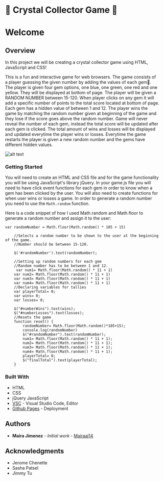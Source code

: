 # 💎 Crystal Collector Game 💎
# Welcome

## Overview
In this project we will be creating a crystal collector game using HTML, JavaScript and CSS!

This is a fun and interactive game for web browsers.
The game consists of a player guessing the given number by adding the values of each gem💎.
The player is given four gem options, one blue, one green, one red and one yellow. They will be displayed at bottom of page.
The player will be given a RANDOM NUMBER between 15-120.
When player clicks on any gem it will add a specific number of points to the total score located at bottom of page. Each gem has a hidden value of between 1 and 12.
The player wins the game by matching the random number given at beginning of the game and they lose if the score goes above the random number.
Game will never reveal the number of each gem, instead the total score will be updated after each gem is clicked.
The total amount of wins and losses will be displayed and updated everytime the player wins or losses.
Everytime the game restarts the player is given a new random number and the gems have different hidden values.

![alt text](crystalcollector.gif)

### Getting Started
You will need to create an HTML and CSS file and for the game functionality you will be using JavaScript's library jQuery.
In your game.js file you will need to have click event functions for each gem in order to know when a gem has been clicked by the user. You will also need to create functions for when user wins or losses a game. In order to generate a random number you need to use the `Math.random` function.

Here is a code snippet of how I used Math.random and Math.floor to generate a random number and assign it to the user:

``` 
var randomNumber = Math.floor(Math.random() * 105 + 15)
    
    //Selects a random number to be shown to the user at the beginning of the game.
    //Number should be between 15-120.
    
    $('#randomNumber').text(randomNumber);
    
    //Setting up random numbers for each gem
    //Random number has to be between 1 and 12.
     var num1= Math.floor(Math.random() * 11 + 1)
    var num2= Math.floor(Math.random() * 11 + 1)
    var num3= Math.floor(Math.random() * 11 + 1)
    var num4= Math.floor(Math.random() * 11 + 1)
    //Declaring variables for tallies
    var playerTotal= 0;
    var wins= 0;
    var losses= 0;
    
    $("#numberWins").text(wins);
    $("#numberLosses").text(losses);
    //Resets the game
    function reset() {
        randomNumber= Math.floor(Math.random()*105+15);
        console.log(randomNumber)
        $("#randomNumber").text(randomNumber);
        num1= Math.floor(Math.random() * 11 + 1);
        num2= Math.floor(Math.random() * 11 + 1);
        num3= Math.floor(Math.random() * 11 + 1);
        num4= Math.floor(Math.random() * 11 + 1);
        playerTotal= 0;
        $("finalTotal").text(playerTotal);
    }

```

### Built With
* HTML
* CSS
* jQuery JavaScript
* [VSC](https) - Visual Studio Code, Editor
* [Github Pages](https) - Deployment

## Authors

* **Maira Jimenez** - *Initial work* - [Mairaaj14](https://github.com/Mairaaj14)


## Acknowledgments

* Jerome Chenette
* Sasha Patsel
* Jimmy Tu
